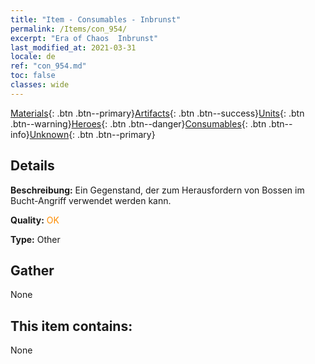 ```yaml
---
title: "Item - Consumables - Inbrunst"
permalink: /Items/con_954/
excerpt: "Era of Chaos  Inbrunst"
last_modified_at: 2021-03-31
locale: de
ref: "con_954.md"
toc: false
classes: wide
---
```

 [Materials](/de/Items/){: .btn .btn--primary}[Artifacts](/de/Items/Artifacts/){: .btn .btn--success}[Units](/de/Items/Units/){: .btn .btn--warning}[Heroes](/de/Items/Heroes/){: .btn .btn--danger}[Consumables](/de/Items/Consumables/){: .btn .btn--info}[Unknown](/de/Items/Unknown/){: .btn .btn--primary}

## Details
 **Beschreibung:** Ein Gegenstand, der zum Herausfordern von Bossen im Bucht-Angriff verwendet werden kann.

 **Quality:** <span style="color: #FF8C00">OK</span>

 **Type:** Other

## Gather

  None

## This item contains:

  None

